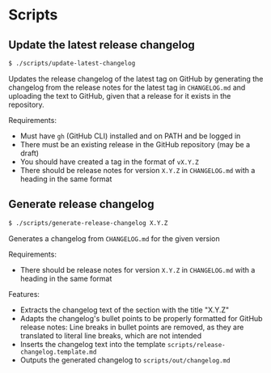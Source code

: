# Scripts

## Update the latest release changelog

```sh
$ ./scripts/update-latest-changelog
```

Updates the release changelog of the latest tag on GitHub
by generating the changelog from the release notes
for the latest tag in `CHANGELOG.md` and uploading the text to GitHub,
given that a release for it exists in the repository.

Requirements:

- Must have `gh` (GitHub CLI) installed and on PATH and be logged in
- There must be an existing release in the GitHub repository (may be a draft)
- You should have created a tag in the format of `vX.Y.Z`
- There should be release notes for version `X.Y.Z` in `CHANGELOG.md`
  with a heading in the same format

## Generate release changelog

```sh
$ ./scripts/generate-release-changelog X.Y.Z
```

Generates a changelog from `CHANGELOG.md` for the given version

Requirements:

- There should be release notes for version `X.Y.Z` in `CHANGELOG.md`
  with a heading in the same format

Features:

- Extracts the changelog text of the section with the title "X.Y.Z"
- Adapts the changelog's bullet points to be properly formatted
  for GitHub release notes: Line breaks in bullet points are removed,
  as they are translated to literal line breaks, which are not intended
- Inserts the changelog text into the template `scripts/release-changelog.template.md`
- Outputs the generated changelog to `scripts/out/changelog.md`
